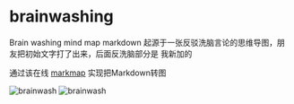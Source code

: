 # brainwashing
Brain washing mind map markdown
起源于一张反驳洗脑言论的思维导图，朋友把初始文字打了出来，后面反洗脑部分是
我新加的

通过该在线
[markmap](https://markmap.js.org/repl/)
实现把Markdown转图

<img src="https://upload.cc/i1/2020/08/15/7I3pYw.png" alt="brainwash" style="zoom:100%;" />



<img src="https://github.com/mylifewaiting/brainwashing/raw/master/brainwash.svg" alt="brainwash" style="zoom:100%;" />